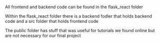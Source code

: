 All frontend and backend code can be found in the flask_react folder

Within the flask_react folder there is a backend fodler that holds backend code and a src folder that holds frontend code

The public folder has stuff that was useful for tutorials we found online but are not necessary for our final project
